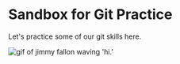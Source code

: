 # Sandbox for Git Practice

Let's practice some of our git skills here.

![gif of jimmy fallon waving 'hi.'](https://media.giphy.com/media/cE02lboc8JPO/source.gif)